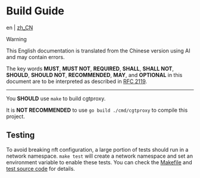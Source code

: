 <!--
SPDX-FileCopyrightText: 2025 Chen Linxuan <me@black-desk.cn>

SPDX-License-Identifier: MIT
-->

# Build Guide

en | [zh_CN](./build.zh_CN.md)

<!-- Do not remove this warning when updating documentation -->

> [!WARNING]
>
> This English documentation is translated from the Chinese version using AI and
> may contain errors.

The key words **MUST**, **MUST NOT**, **REQUIRED**, **SHALL**, **SHALL NOT**,
**SHOULD**, **SHOULD NOT**, **RECOMMENDED**, **MAY**, and **OPTIONAL** in this
document are to be interpreted as described in [RFC 2119][rfc-2119].

[rfc-2119]: https://datatracker.ietf.org/doc/html/rfc2119

---

You **SHOULD** use `make` to build cgtproxy.

It is **NOT RECOMMENDED** to use `go build ./cmd/cgtproxy` to compile this
project.

## Testing

To avoid breaking nft configuration, a large portion of tests should run in a
network namespace. `make test` will create a network namespace and set an
environment variable to enable these tests. You can check the
[Makefile](../Makefile) and [test source code](../pkg/nftman/nftman_test.go) for
details.
